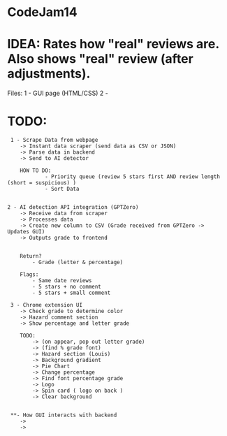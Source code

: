 # CodeJam14

# IDEA: Rates how "real" reviews are. Also shows "real" review (after adjustments). 


Files: 
    1 - GUI page (HTML/CSS)
    2 - 


# TODO: 
     1 - Scrape Data from webpage 
        -> Instant data scraper (send data as CSV or JSON)
        -> Parse data in backend 
        -> Send to AI detector

        HOW TO DO: 
                - Priority queue (review 5 stars first AND review length (short = suspicious) )
                - Sort Data


    2 - AI detection API integration (GPTZero) 
        -> Receive data from scraper   
        -> Processes data 
        -> Create new column to CSV (Grade received from GPTZero -> Updates GUI)
        -> Outputs grade to frontend

    
        Return? 
            - Grade (letter & percentage)

        Flags: 
            - Same date reviews
            - 5 stars + no comment 
            - 5 stars + small comment

     3 - Chrome extension UI
        -> Check grade to determine color 
        -> Hazard comment section 
        -> Show percentage and letter grade

        TODO:
            -> (on appear, pop out letter grade)
            -> (find % grade font)
            -> Hazard section (Louis)
            -> Background gradient 
            -> Pie Chart
            -> Change percentage
            -> Find font percentage grade
            -> Logo
            -> Spin card ( logo on back )
            -> Clear background
        

     **- How GUI interacts with backend
        ->
        ->
        
    
